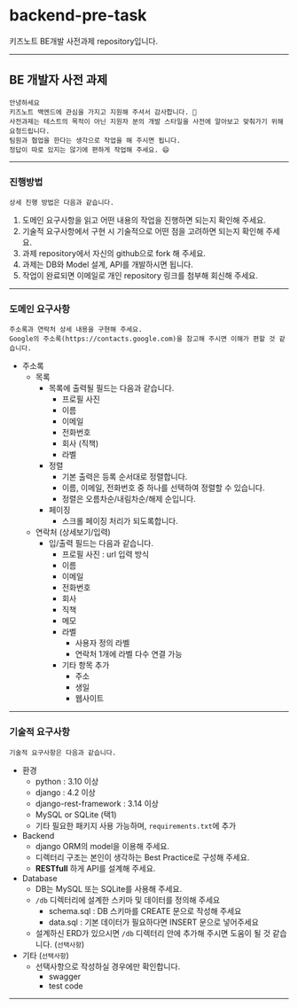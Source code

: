 # backend-pre-task

키즈노트 BE개발 사전과제 repository입니다.
***


## BE 개발자 사전 과제
```text
안녕하세요
키즈노트 백엔드에 관심을 가지고 지원해 주셔서 감사합니다. 🤗
사전과제는 테스트의 목적이 아닌 지원자 분의 개발 스타일을 사전에 알아보고 맞춰가기 위해 요청드립니다.
팀원과 협업을 한다는 생각으로 작업을 해 주시면 됩니다.
정답이 따로 있지는 않기에 편하게 작업해 주세요. 😄
```
***

### 진행방법
```text
상세 진행 방법은 다음과 같습니다.
```
1. 도메인 요구사항을 읽고 어떤 내용의 작업을 진행하면 되는지 확인해 주세요.
2. 기술적 요구사항에서 구현 시 기술적으로 어떤 점을 고려하면 되는지 확인해 주세요.
3. 과제 repository에서 자신의 github으로 fork 해 주세요.
4. 과제는 DB와 Model 설계, API를 개발하시면 됩니다.
5. 작업이 완료되면 이메일로 개인 repository 링크를 첨부해 회신해 주세요.

***
### 도메인 요구사항

```text
주소록과 연락처 상세 내용을 구현해 주세요.
Google의 주소록(https://contacts.google.com)을 참고해 주시면 이해가 편할 것 같습니다.
```
- 주소록
  - 목록
    - 목록에 출력될 필드는 다음과 같습니다.
      - 프로필 사진
      - 이름
      - 이메일
      - 전화번호
      - 회사 (직책)
      - 라벨
    - 정렬
      - 기본 출력은 등록 순서대로 정렬합니다.
      - 이름, 이메일, 전화번호 중 하나를 선택하여 정렬할 수 있습니다.
      - 정렬은 오름차순/내림차순/해제 순입니다.
    - 페이징
      - 스크롤 페이징 처리가 되도록합니다.
  - 연락처 (상세보기/입력)
    - 입/출력 필드는 다음과 같습니다.
      - 프로필 사진 : url 입력 방식
      - 이름
      - 이메일
      - 전화번호
      - 회사
      - 직책
      - 메모
      - 라벨
        - 사용자 정의 라벨
        - 연락처 1개에 라벨 다수 연결 가능
      - 기타 항목 추가
        - 주소
        - 생일
        - 웹사이트

***
### 기술적 요구사항
```text
기술적 요구사항은 다음과 같습니다.
```
- 환경
  - python : 3.10 이상
  - django : 4.2 이상
  - django-rest-framework : 3.14 이상
  - MySQL or SQLite (택1)
  - 기타 필요한 패키지 사용 가능하며, `requirements.txt`에 추가 
- Backend
  - django ORM의 model을 이용해 주세요.
  - 디렉터리 구조는 본인이 생각하는 Best Practice로 구성해 주세요.
  - **RESTfull** 하게 API를 설계해 주세요.
- Database
  - DB는 MySQL 또는 SQLite를 사용해 주세요.
  - `/db` 디렉터리에 설계한 스키마 및 데이터를 정의해 주세요
    - schema.sql : DB 스키마를 CREATE 문으로 작성해 주세요
    - data.sql : 기본 데이터가 필요하다면 INSERT 문으로 넣어주세요
  - 설계하신 ERD가 있으시면 `/db` 디렉터리 안에 추가해 주시면 도움이 될 것 같습니다. (`선택사항`)
- 기타 (`선택사항`)
  - 선택사항으로 작성하실 경우에만 확인합니다.
    - swagger
    - test code

***
### 